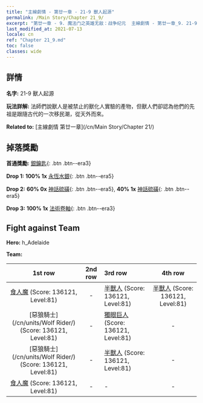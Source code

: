 ```yaml
---
title: "主線劇情 - 第廿一章 - 21-9 獸人起源"
permalink: /Main Story/Chapter 21_9/
excerpt: "第廿一章 - 9. 魔法门之英雄无敌：战争纪元  主線劇情 - 第廿一章_9. 21-9 獸人起源"
last_modified_at: 2021-07-13
locale: cn
ref: "Chapter 21_9.md"
toc: false
classes: wide
---
```


## 詳情

 **名字:** 21-9 獸人起源

 **玩法詳解:** 法師們說獸人是被禁止的獸化人實驗的產物，但獸人們卻認為他們的先祖是跟隨古代的一次移民潮，從天外而來。

 **Related to:** [主線劇情 第廿一章](/cn/Main Story/Chapter 21/)

## 掉落獎勵

 **首通獎勵:** [銀鑰匙](/cn/Items/con_693/){: .btn .btn--era3}

 **Drop 1:** **100% 1x** [永恆水銀](/cn/Items/mat_70/){: .btn .btn--era5}

 **Drop 2:** **60% 0x** [神話硫磺](/cn/Items/mat_64/){: .btn .btn--era5}, **40% 1x** [神話硫磺](/cn/Items/mat_64/){: .btn .btn--era5}

 **Drop 3:** **100% 1x** [法術卷軸](/cn/Items/con_694/){: .btn .btn--era3}


## Fight against Team
 **Hero:** h_Adelaide

 **Team:**


  | 1st row | 2nd row | 3rd row | 4th row |
  |:----:|:----:|:----|:----:|
  | [食人魔](/cn/units/Ogre/) (Score: 136121, Level:81)  | - | [半獸人](/cn/units/Orc/) (Score: 136121, Level:81)  | [半獸人](/cn/units/Orc/) (Score: 136121, Level:81)  |
  | [惡狼騎士](/cn/units/Wolf Rider/) (Score: 136121, Level:81)  | - | [獨眼巨人](/cn/units/Cyclops/) (Score: 136121, Level:81)  | - |
  | [惡狼騎士](/cn/units/Wolf Rider/) (Score: 136121, Level:81)  | - | [半獸人](/cn/units/Orc/) (Score: 136121, Level:81)  | - |
  | [食人魔](/cn/units/Ogre/) (Score: 136121, Level:81)  | - | - | - |


